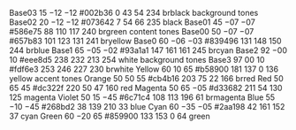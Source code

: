 Base03    15       −12   −12   #002b36   0     43    54    234   brblack     background   tones
Base02    20       −12   −12   #073642   7     54    66    235   black
Base01    45       −07   −07   #586e75   88    110   117   240   brgreen     content      tones
Base00    50       −07   −07   #657b83   101   123   131   241   bryellow
Base0     60       −06   −03   #839496   131   148   150   244   brblue
Base1     65       −05   −02   #93a1a1   147   161   161   245   brcyan
Base2     92       −00   10    #eee8d5   238   232   213   254   white       background   tones
Base3     97       00    10    #fdf6e3   253   246   227   230   brwhite
Yellow    60       10    65    #b58900   181   137   0     136   yellow      accent       tones
Orange    50       50    55    #cb4b16   203   75    22    166   brred
Red       50       65    45    #dc322f   220   50    47    160   red
Magenta   50       65    −05   #d33682   211   54    130   125   magenta
Violet    50       15    −45   #6c71c4   108   113   196   61    brmagenta
Blue      55       −10   −45   #268bd2   38    139   210   33    blue
Cyan      60       −35   −05   #2aa198   42    161   152   37    cyan
Green     60       −20   65    #859900   133   153   0     64    green
